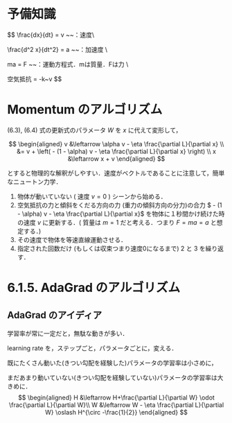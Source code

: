# 予備知識

$$
\frac{dx}{dt} = v ~~：速度\\

\frac{d^2 x}{dt^2} = a ~~：加速度 \\

ma = F ~~：運動方程式．mは質量．Fは力 \\

空気抵抗 = -k~v
$$



# Momentum のアルゴリズム

(6.3), (6.4) 式の更新式のパラメータ $W$ を $x$ に代えて変形して，

$$
\begin{aligned}
v &\leftarrow \alpha v - \eta \frac{\partial L}{\partial x} \\
&= v + \left( - (1 - \alpha) v - \eta \frac{\partial L}{\partial x} \right) \\
x &\leftarrow x + v
\end{aligned}
$$

とすると物理的な解釈がしやすい．速度がベクトルであることに注意して，簡単なニュートン力学．

1. 物体が動いていない ( 速度 $v = 0$ ) シーンから始める． 
2. 空気抵抗の力と傾斜をくだる方向の力 (重力の傾斜方向の分力)の合力 $ - (1 - \alpha) v - \eta \frac{\partial L}{\partial x}$ を物体に１秒間かけ続けた時の速度 $v$ に更新する．( 質量は $m=1$ だと考える．つまり $F = ma = a$ と想定する．)
3. その速度で物体を等速直線運動させる．
4. 指定された回数だけ (もしくは収束つまり速度0になるまで) 2 と 3 を繰り返す．



# 6.1.5. AdaGrad のアルゴリズム

## AdaGrad のアイディア

学習率が常に一定だと，無駄な動きが多い．

learning rate を，ステップごと，パラメータごとに，変える．

既にたくさん動いた(きつい勾配を経験した)パラメータの学習率は小さめに，

まだあまり動いていない(きつい勾配を経験していない)パラメータの学習率は大きめに．
$$
\begin{aligned}
H &\leftarrow 
H+\frac{\partial L}{\partial W} \odot \frac{\partial L}{\partial W}\\
W &\leftarrow 
W - \eta \frac{\partial L}{\partial W} \oslash H^{\circ -\frac{1}{2}}
\end{aligned}
$$


